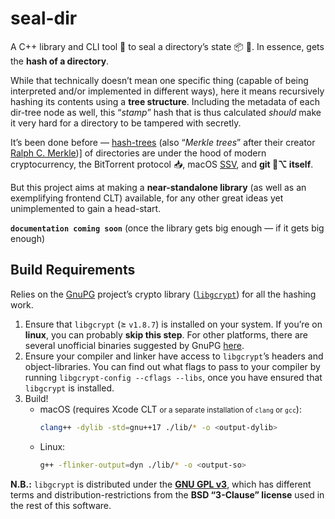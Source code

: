# seal-dir
A C++ library and CLI tool 🔧 to seal a directory’s state 📦 📨. In essence, gets the **hash of a directory**.

While that technically doesn’t mean one specific thing (capable of being interpreted and/or implemented in different ways), here it means recursively hashing its contents using a **tree structure**. Including the metadata of each dir-tree node as well, this “*stamp*” hash that is thus calculated *should* make it very hard for a directory to be tampered with secretly.

It’s been done before — [hash-trees](https://en.wikipedia.org/wiki/Merkle_tree) (also “*Merkle trees*” after their creator [Ralph C. Merkle](https://www.merkle.com))] of directories are under the hood of modern cryptocurrency, the BitTorrent protocol 📥, macOS [SSV](https://eclecticlight.co/2020/11/30/is-big-surs-system-volume-sealed), and **git 🎋⌥ itself**.

But this project aims at making a **near-standalone library** (as well as an exemplifying frontend CLT) available, for any other great ideas yet unimplemented to gain a head-start.

**`documentation coming soon`** (once the library gets big enough — if it gets big enough)

## Build Requirements
Relies on the [GnuPG](https://gnupg.org) project’s crypto library ([`libgcrypt`](https://gnupg.org/software/libgcrypt/index.html)) for all the hashing work.
1. Ensure that `libgcrypt` (≥ `v1.8.7`) is installed on your system. If you’re on **linux**, you can probably **skip this step**. For other platforms, there are several unofficial binaries suggested by GnuPG [here](https://gnupg.org/download/index.html#libgcrypt).
2. Ensure your compiler and linker have access to `libgcrypt`’s headers and object-libraries. You can find out what flags to pass to your compiler by running `libgcrypt-config --cflags --libs`, once you have ensured that `libgcrypt` is installed.
3. Build!
    - macOS (requires Xcode CLT <small>or a separate installation of `clang` or `gcc`</small>):
        ```sh
        clang++ -dylib -std=gnu++17 ./lib/* -o <output-dylib>
        ```
    - Linux:
        ```sh
        g++ -flinker-output=dyn ./lib/* -o <output-so>
        ```

**N.B.:** `libgcrypt` is distributed under the **[GNU GPL v3](https://www.gnu.org/licenses/gpl-3.0.txt)**, which has different terms and distribution-restrictions from the **BSD “3-Clause” license** used in the rest of this software.
